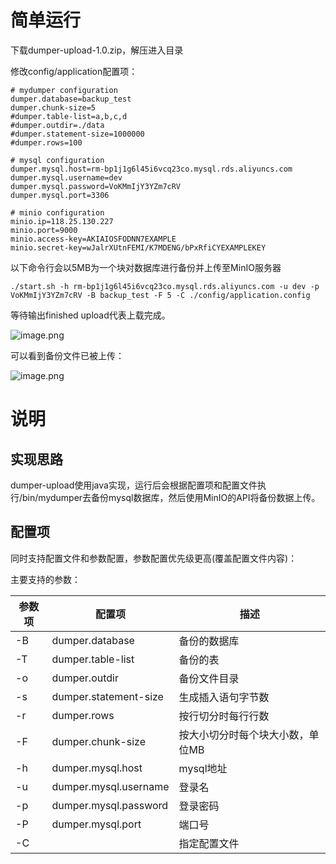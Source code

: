 # 简单运行
下载dumper-upload-1.0.zip，解压进入目录

修改config/application配置项：
```shell script
# mydumper configuration
dumper.database=backup_test
dumper.chunk-size=5
#dumper.table-list=a,b,c,d
#dumper.outdir=./data
#dumper.statement-size=1000000
#dumper.rows=100

# mysql configuration
dumper.mysql.host=rm-bp1j1g6l45i6vcq23co.mysql.rds.aliyuncs.com
dumper.mysql.username=dev
dumper.mysql.password=VoKMmIjY3YZm7cRV
dumper.mysql.port=3306

# minio configuration
minio.ip=118.25.130.227
minio.port=9000
minio.access-key=AKIAIOSFODNN7EXAMPLE
minio.secret-key=wJalrXUtnFEMI/K7MDENG/bPxRfiCYEXAMPLEKEY
```

以下命令行会以5MB为一个块对数据库进行备份并上传至MinIO服务器
```shell script
./start.sh -h rm-bp1j1g6l45i6vcq23co.mysql.rds.aliyuncs.com -u dev -p VoKMmIjY3YZm7cRV -B backup_test -F 5 -C ./config/application.config
```

等待输出finished upload代表上载完成。

![image.png](https://liuzihua.top/upload/2020/10/image-12e101db583940059726416c7ed891b2.png)


可以看到备份文件已被上传：

![image.png](https://liuzihua.top/upload/2020/10/image-5650f876d08c44f483b6a7c1645751a7.png)

# 说明
## 实现思路
dumper-upload使用java实现，运行后会根据配置项和配置文件执行/bin/mydumper去备份mysql数据库，然后使用MinIO的API将备份数据上传。

## 配置项
同时支持配置文件和参数配置，参数配置优先级更高(覆盖配置文件内容)：

主要支持的参数：

参数项 | 配置项 | 描述
---|---|---
-B | dumper.database | 备份的数据库
-T | dumper.table-list | 备份的表
-o | dumper.outdir | 备份文件目录
-s | dumper.statement-size | 生成插入语句字节数
-r | dumper.rows | 按行切分时每行行数
-F | dumper.chunk-size | 按大小切分时每个块大小数，单位MB
-h | dumper.mysql.host | mysql地址
-u | dumper.mysql.username | 登录名
-p | dumper.mysql.password | 登录密码
-P | dumper.mysql.port | 端口号
-C | | 指定配置文件




